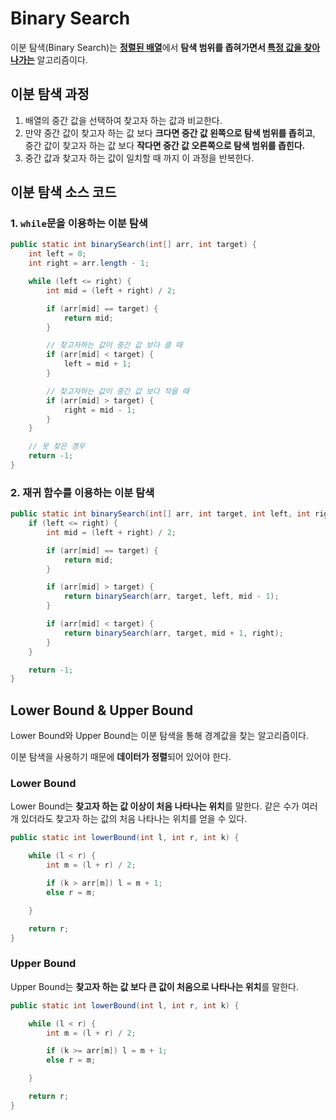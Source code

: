 # Binary Search

이분 탐색(Binary Search)는 <u>**정렬된 배열**</u>에서 **탐색 범위를 좁혀가면서 <u>특정 값을 찾아나가는**</u> 알고리즘이다.

## 이분 탐색 과정

1. 배열의 중간 값을 선택하여 찾고자 하는 값과 비교한다.
2. 만약 중간 값이 찾고자 하는 값 보다 **크다면 중간 값 왼쪽으로 탐색 범위를 좁히고**, 중간 값이 찾고자 하는 값 보다 **작다면 중간 값 오른쪽으로 탐색 범위를 좁힌다.**
3. 중간 값과 찾고자 하는 값이 일치할 때 까지 이 과정을 반복한다.

## 이분 탐색 소스 코드

### 1. `while`문을 이용하는 이분 탐색
```java
public static int binarySearch(int[] arr, int target) {
    int left = 0;
    int right = arr.length - 1;

    while (left <= right) {
        int mid = (left + right) / 2;

        if (arr[mid] == target) {
            return mid;
        }

        // 찾고자하는 값이 중간 값 보다 클 때
        if (arr[mid] < target) {
            left = mid + 1;
        }

        // 찾고자하는 값이 중간 값 보다 작을 때
        if (arr[mid] > target) {
            right = mid - 1;
        }
    }

    // 못 찾은 경우
    return -1; 
}
```

### 2. 재귀 함수를 이용하는 이분 탐색
```java
public static int binarySearch(int[] arr, int target, int left, int right) {
    if (left <= right) {
        int mid = (left + right) / 2;

        if (arr[mid] == target) {
            return mid;
        }

        if (arr[mid] > target) {
            return binarySearch(arr, target, left, mid - 1);
        }

        if (arr[mid] < target) {
            return binarySearch(arr, target, mid + 1, right);
        }
    }

    return -1;
}
```

## Lower Bound & Upper Bound

Lower Bound와 Upper Bound는 이분 탐색을 통해 경계값을 찾는 알고리즘이다.

이분 탐색을 사용하기 때문에 **데이터가 정렬**되어 있어야 한다.

### Lower Bound

Lower Bound는 **찾고자 하는 값 이상이 처음 나타나는 위치**를 말한다. 같은 수가 여러 개 있더라도 찾고자 하는 값의 처음 나타나는 위치를 얻을 수 있다.

```java
public static int lowerBound(int l, int r, int k) {

    while (l < r) {
        int m = (l + r) / 2;

        if (k > arr[m]) l = m + 1;
        else r = m;

    }

    return r;
}
```

### Upper Bound

Upper Bound는 **찾고자 하는 값 보다 큰 값이 처음으로 나타나는 위치**를 말한다.

```java
public static int lowerBound(int l, int r, int k) {

    while (l < r) {
        int m = (l + r) / 2;

        if (k >= arr[m]) l = m + 1;
        else r = m;

    }

    return r;
}
```
